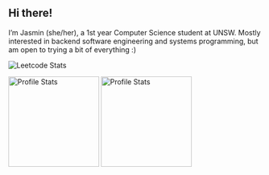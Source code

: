 ## Hi there! 
I’m Jasmin (she/her), a 1st year Computer Science student at UNSW. Mostly interested in backend software engineering and systems programming, but am open to trying a bit of everything :)


![Leetcode Stats](https://leetcard.jacoblin.cool/jasmin102)

<p align="left">
  <img src="https://github-readme-stats.vercel.app/api?username=jasminwu&show_icons=true&theme=synthwave" alt="Profile Stats" height=180px/>
  <img src="https://github-readme-stats.vercel.app/api/top-langs/?username=jasminwu&layout=compact&theme=synthwave" alt="Profile Stats" height=180px/>
</p>
